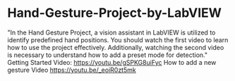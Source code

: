 # Hand-Gesture-Project-by-LabVIEW
"In the Hand Gesture Project, a vision assistant in LabVIEW is utilized to identify predefined hand positions. You should watch the first video to learn how to use the project effectively. Additionally, watching the second video is necessary to understand how to add a preset mode for detection."
Getting Started Video:
https://youtu.be/gSPKG8uiFyc
How to add a new gesture Video
https://youtu.be/_eoiR0zt5mk
